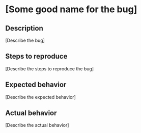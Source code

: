 # [Some good name for the bug]

## Description

[Describe the bug]

## Steps to reproduce

[Describe the steps to reproduce the bug]

## Expected behavior

[Describe the expected behavior]

## Actual behavior

[Describe the actual behavior]

